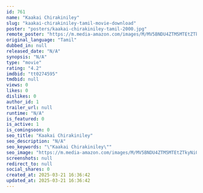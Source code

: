 ```yaml
---
id: 761
name: "Kaakai Chirakiniley"
slug: "kaakai-chirakiniley-tamil-movie-download"
poster: "posters/kaakai-chirakiniley-tamil-2000.jpg"
remote_poster: "https://m.media-amazon.com/images/M/MV5BNDU4ZTM5MTEtZTkyNi00MDEyLWJmZDAtZWZhOGIyZGE2NGZlXkEyXkFqcGdeQXVyMjA4OTI5NDQ@._V1_SX300.jpg"
original_language: "Tamil"
dubbed_in: null
released_date: "N/A"
synopsis: "N/A"
type: "movie"
rating: "4.2"
imdbid: "tt0274595"
tmdbid: null
views: 0
likes: 0
dislikes: 0
author_id: 1
trailer_url: null
runtime: "N/A"
is_featured: 0
is_active: 1
is_comingsoon: 0
seo_title: "Kaakai Chirakiniley"
seo_description: "N/A"
seo_keywords: "\"Kaakai Chirakiniley\""
seo_image: "https://m.media-amazon.com/images/M/MV5BNDU4ZTM5MTEtZTkyNi00MDEyLWJmZDAtZWZhOGIyZGE2NGZlXkEyXkFqcGdeQXVyMjA4OTI5NDQ@._V1_SX300.jpg"
screenshots: null
redirect_to: null
social_shares: 0
created_at: 2025-03-21 16:36:42
updated_at: 2025-03-21 16:36:42
---
```



